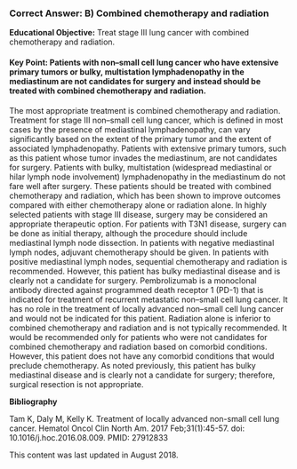 
### Correct Answer: B) Combined chemotherapy and radiation 

**Educational Objective:** Treat stage III lung cancer with combined chemotherapy and radiation.

#### **Key Point:** Patients with non–small cell lung cancer who have extensive primary tumors or bulky, multistation lymphadenopathy in the mediastinum are not candidates for surgery and instead should be treated with combined chemotherapy and radiation.

The most appropriate treatment is combined chemotherapy and radiation. Treatment for stage III non–small cell lung cancer, which is defined in most cases by the presence of mediastinal lymphadenopathy, can vary significantly based on the extent of the primary tumor and the extent of associated lymphadenopathy. Patients with extensive primary tumors, such as this patient whose tumor invades the mediastinum, are not candidates for surgery. Patients with bulky, multistation (widespread mediastinal or hilar lymph node involvement) lymphadenopathy in the mediastinum do not fare well after surgery. These patients should be treated with combined chemotherapy and radiation, which has been shown to improve outcomes compared with either chemotherapy alone or radiation alone.
In highly selected patients with stage III disease, surgery may be considered an appropriate therapeutic option. For patients with T3N1 disease, surgery can be done as initial therapy, although the procedure should include mediastinal lymph node dissection. In patients with negative mediastinal lymph nodes, adjuvant chemotherapy should be given. In patients with positive mediastinal lymph nodes, sequential chemotherapy and radiation is recommended. However, this patient has bulky mediastinal disease and is clearly not a candidate for surgery.
Pembrolizumab is a monoclonal antibody directed against programmed death receptor 1 (PD-1) that is indicated for treatment of recurrent metastatic non–small cell lung cancer. It has no role in the treatment of locally advanced non–small cell lung cancer and would not be indicated for this patient.
Radiation alone is inferior to combined chemotherapy and radiation and is not typically recommended. It would be recommended only for patients who were not candidates for combined chemotherapy and radiation based on comorbid conditions. However, this patient does not have any comorbid conditions that would preclude chemotherapy.
As noted previously, this patient has bulky mediastinal disease and is clearly not a candidate for surgery; therefore, surgical resection is not appropriate.

**Bibliography**

Tam K, Daly M, Kelly K. Treatment of locally advanced non-small cell lung cancer. Hematol Oncol Clin North Am. 2017 Feb;31(1):45-57. doi: 10.1016/j.hoc.2016.08.009. PMID: 27912833

This content was last updated in August 2018.